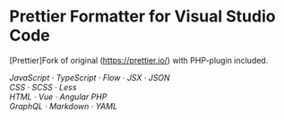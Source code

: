 # Prettier Formatter for Visual Studio Code

[Prettier]Fork of original (https://prettier.io/) with PHP-plugin included.

<p>
  <em>
    JavaScript
    · TypeScript
    · Flow
    · JSX
    · JSON
  </em>
  <br>
  <em>
    CSS
    · SCSS
    · Less
  </em>
  <br>
  <em>
    HTML
    · Vue
    · Angular
    PHP
  </em>
  <br>
  <em>
    GraphQL
    · Markdown
    · YAML
  </em>
</p>
